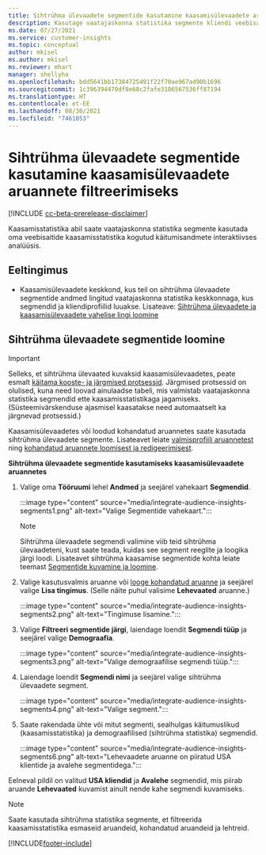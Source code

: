 ```yaml
---
title: Sihtrühma ülevaadete segmentide kasutamine kaasamisülevaadete aruannete filtreerimiseks
description: Kasutage vaatajaskonna statistika segmente kliendi veebisaidil kaasamisstatistika abil kogutud käitumisandmete interaktiivses analüüsis.
ms.date: 07/27/2021
ms.service: customer-insights
ms.topic: conceptual
author: mkisel
ms.author: mkisel
ms.reviewer: mhart
manager: shellyha
ms.openlocfilehash: bdd5641bb17384725491f22f70ae967ad90b1696
ms.sourcegitcommit: 1c396394470df8e68c2fafe3106567536ff87194
ms.translationtype: HT
ms.contentlocale: et-EE
ms.lasthandoff: 08/30/2021
ms.locfileid: "7461053"
---
```

# <a name="use-audience-insights-segments-to-filter-engagement-insights-reports"></a>Sihtrühma ülevaadete segmentide kasutamine kaasamisülevaadete aruannete filtreerimiseks

[!INCLUDE [cc-beta-prerelease-disclaimer](includes/cc-beta-prerelease-disclaimer.md)]

Kaasamisstatistika abil saate vaatajaskonna statistika segmente kasutada oma veebisaitide kaasamisstatistika kogutud käitumisandmete interaktiivses analüüsis.

## <a name="prerequisite"></a>Eeltingimus

- Kaasamisülevaadete keskkond, kus teil on sihtrühma ülevaadete segmentide andmed lingitud vaatajaskonna statistika keskkonnaga, kus segmendid ja kliendiprofiilid luuakse. Lisateave: [Sihtrühma ülevaadete ja kaasamisülevaadete vahelise lingi loomine](integrate-audience-insights-engagement-insights.md)

## <a name="create-audience-insights-segments"></a>Sihtrühma ülevaadete segmentide loomine 

> [!IMPORTANT]
> Selleks, et sihtrühma ülevaated kuvaksid kaasamisülevaadetes, peate esmalt [käitama kooste- ja järgmised protsessid](../audience-insights/merge-entities.md). Järgmised protsessid on olulised, kuna need loovad ainulaadse tabeli, mis valmistab vaatajaskonna statistika segmendid ette kaasamisstatistikaga jagamiseks. (Süsteemivärskenduse ajasmisel kaasatakse need automaatselt ka järgnevad protsessid.)

Kaasamisülevaadetes või loodud kohandatud aruannetes saate kasutada sihtrühma ülevaadete segmente. Lisateavet leiate [valmisprofiili aruannetest](profile-reports.md) ning [kohandatud aruannete loomisest ja redigeerimisest](custom-reports.md).

**Sihtrühma ülevaadete segmentide kasutamiseks kaasamisülevaadete aruannetes**

1. Valige oma **Tööruumi** lehel **Andmed** ja seejärel vahekaart **Segmendid**.

    :::image type="content" source="media/integrate-audience-insights-segments1.png" alt-text="Valige Segmentide vahekaart.":::

   >[!NOTE]
   > Sihtrühma ülevaadete segmendi valimine viib teid sihtrühma ülevaadeteni, kust saate teada, kuidas see segment reeglite ja loogika järgi loodi. Lisateavet sihtrühma kaasamise segmentide kohta leiate teemast [Segmentide kuvamine ja loomine](../audience-insights/segments.md).

2. Valige kasutusvalmis aruanne või [looge kohandatud aruanne](custom-reports.md) ja seejärel valige **Lisa tingimus**. (Selle näite puhul valisime **Lehevaated** aruanne.)

    :::image type="content" source="media/integrate-audience-insights-segments2.png" alt-text="Tingimuse lisamine.":::

3. Valige **Filtreeri segmentide järgi**, laiendage loendit **Segmendi tüüp** ja seejärel valige **Demograafia**.

    :::image type="content" source="media/integrate-audience-insights-segments3.png" alt-text="Valige demograafilise segmendi tüüp.":::

4. Laiendage loendit **Segmendi nimi** ja seejärel valige sihtrühma ülevaadete segment.

    :::image type="content" source="media/integrate-audience-insights-segments4.png" alt-text="Valige segment.":::

5. Saate rakendada ühte või mitut segmenti, sealhulgas käitumuslikud (kaasamisstatistika) ja demograafilised (sihtrühma statistika) segmendid. 

    :::image type="content" source="media/integrate-audience-insights-segments6.png" alt-text="Lehevaadete aruanne on piiratud USA klientide ja avalehe segmentidega.":::

Eelneval pildil on valitud **USA kliendid** ja **Avalehe** segmendid, mis piirab aruande **Lehevaated** kuvamist ainult nende kahe segmendi kuvamiseks. 


>[!NOTE]
> Saate kasutada sihtrühma statistika segmente, et filtreerida kaasamisstatistika esmaseid aruandeid, kohandatud aruandeid ja lehtreid. 


[!INCLUDE[footer-include](../includes/footer-banner.md)]